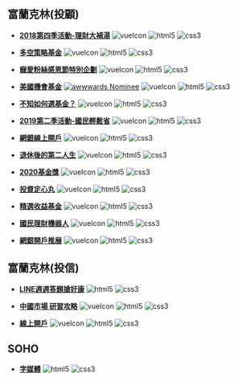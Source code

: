 [vueIcon]: https://img.shields.io/badge/vue.js-v2.x-green
[html5]: https://img.shields.io/badge/HTML5-e44d27
[css3]: https://img.shields.io/badge/CSS3-036db5

## 富蘭克林(投顧)
+ **[2018第四季活動-理財大補湯]** 
![vueIcon][vueIcon] ![html5][html5] ![css3][css3]

+ **[多空策略基金]** 
![vueIcon][vueIcon] ![html5][html5] ![css3][css3]

+ **[寵愛粉絲感恩節特別企劃]** 
![vueIcon][vueIcon] ![html5][html5] ![css3][css3]

+ **[美國機會基金]** 
[![awwwards Nominee](https://img.shields.io/badge/awwwards.-Nominee-5abdb2)](https://reurl.cc/OLAe3) ![vueIcon][vueIcon] ![html5][html5] ![css3][css3]

+ **[不知如何選基金？]** 
![vueIcon][vueIcon] ![html5][html5] ![css3][css3]

+ **[2019第二季活動-國民輕鬆省]** 
![vueIcon][vueIcon] ![html5][html5] ![css3][css3]

+ **[網銀線上開戶]** 
![vueIcon][vueIcon] ![html5][html5] ![css3][css3]

+ **[退休後的第二人生]** 
![vueIcon][vueIcon] ![html5][html5] ![css3][css3]

+ **[2020基金獎]** 
![vueIcon][vueIcon] ![html5][html5] ![css3][css3]

+ **[投資定心丸]** 
![vueIcon][vueIcon] ![html5][html5] ![css3][css3]

+ **[精選收益基金]** 
![vueIcon][vueIcon] ![html5][html5] ![css3][css3]

+ **[國民理財機器人]** 
![vueIcon][vueIcon] ![html5][html5] ![css3][css3]

+ **[網銀開戶推展]** 
![vueIcon][vueIcon] ![html5][html5] ![css3][css3]

[2018第四季活動-理財大補湯]:https://kevin262666.github.io/franklin/C2018_10_Q4/
[多空策略基金]:https://kevin262666.github.io/franklin/C2018_10_Q4_1641/
[寵愛粉絲感恩節特別企劃]:https://kevin262666.github.io/franklin/C2018_11_thanksgiving/
[美國機會基金]:https://kevin262666.github.io/franklin/C2018_12_Q4_0799/ "Awwwards Nominee"
[不知如何選基金？]:https://kevin262666.github.io/franklin/C2019_01_howToChoose/
[2019第二季活動-國民輕鬆省]:https://kevin262666.github.io/franklin/C2019_04_Q2/
[網銀線上開戶]:https://kevin262666.github.io/franklin/C2019_07_signup/
[退休後的第二人生]:https://kevin262666.github.io/franklin/FT_Retire/survey.html
[2020基金獎]:https://kevin262666.github.io/franklin/fund-award/
[投資定心丸]:https://kevin262666.github.io/franklin/rsp/
[精選收益基金]:https://kevin262666.github.io/franklin/strategic-income-fund/
[國民理財機器人]:https://kevin262666.github.io/franklin/newAIRobo/
[網銀開戶推展]:https://kevin262666.github.io/franklin/signup/



## 富蘭克林(投信)
+ **[LINE週週答題搶好康]** 
![html5][html5] ![css3][css3]

+ **[中國市場 研習攻略]** 
![vueIcon][vueIcon] ![html5][html5] ![css3][css3]

+ **[線上開戶]** 
![vueIcon][vueIcon] ![html5][html5] ![css3][css3]

[LINE週週答題搶好康]:https://kevin262666.github.io/ftft/180806-line/
[中國市場 研習攻略]:https://kevin262666.github.io/ftft/C2018_11_raiders/
[線上開戶]:https://kevin262666.github.io/ftft/onlineAccountOpen/



## SOHO
+ **[字媒體]** ![html5][html5] ![css3][css3]

[字媒體]:https://kevin262666.github.io/soho/zimedia/

